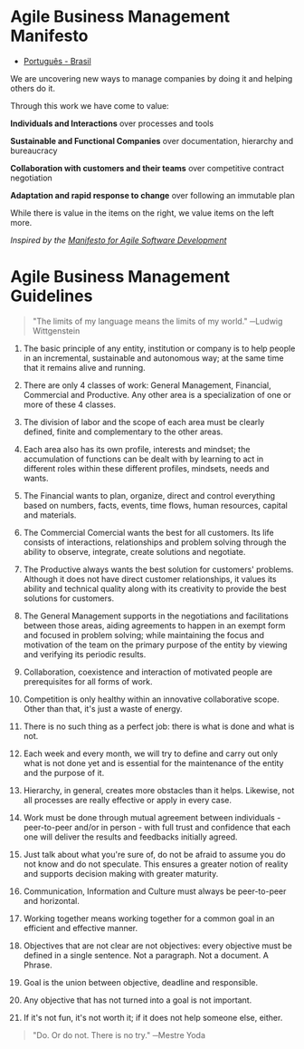 # Agile Business Management Manifesto

- [Português - Brasil](https://github.com/agilebusinessmanagement/manifesto/blob/master/README.pt_br.md)

We are uncovering new ways to manage companies by doing it and helping others do it.

Through this work we have come to value:

**Individuals and Interactions** over processes and tools

**Sustainable and Functional Companies** over documentation, hierarchy and bureaucracy

**Collaboration with customers and their teams** over competitive contract negotiation

**Adaptation and rapid response to change** over following an immutable plan

While there is value in the items on the right, we value items on the left more.

*Inspired by the [Manifesto for Agile Software Development](https://agilemanifesto.org/)*

# Agile Business Management Guidelines

> "The limits of my language means the limits of my world." ─Ludwig Wittgenstein

1. The basic principle of any entity, institution or company is to help people in an incremental, sustainable and autonomous way; at the same time that it remains alive and running.

2. There are only 4 classes of work: General Management, Financial, Commercial and Productive. Any other area is a specialization of one or more of these 4 classes.

3. The division of labor and the scope of each area must be clearly defined, finite and complementary to the other areas. 

4. Each area also has its own profile, interests and mindset; the accumulation of functions can be dealt with by learning to act in different roles within these different profiles, mindsets, needs and wants.

5. The Financial wants to plan, organize, direct and control everything based on numbers, facts, events, time flows, human resources, capital and materials.

6. The Commercial Comercial wants the best for all customers. Its life consists of interactions, relationships and problem solving through the ability to observe, integrate, create solutions and negotiate.

7. The Productive always wants the best solution for customers' problems. Although it does not have direct customer relationships, it values ​​its ability and technical quality along with its creativity to provide the best solutions for customers.

8. The General Management supports in the negotiations and facilitations between those areas, aiding agreements to happen in an exempt form and focused in problem solving; while maintaining the focus and motivation of the team on the primary purpose of the entity by viewing and verifying its periodic results.

9. Collaboration, coexistence and interaction of motivated people are prerequisites for all forms of work.

10. Competition is only healthy within an innovative collaborative scope. Other than that, it's just a waste of energy.

11. There is no such thing as a perfect job: there is what is done and what is not.

12. Each week and every month, we will try to define and carry out only what is not done yet and is essential for the maintenance of the entity and the purpose of it.

13. Hierarchy, in general, creates more obstacles than it helps. Likewise, not all processes are really effective or apply in every case.

14. Work must be done through mutual agreement between individuals - peer-to-peer and/or in person - with full trust and confidence that each one will deliver the results and feedbacks initially agreed.

15. Just talk about what you're sure of, do not be afraid to assume you do not know and do not speculate. This ensures a greater notion of reality and supports decision making with greater maturity.

16. Communication, Information and Culture must always be peer-to-peer and horizontal.

17. Working together means working together for a common goal in an efficient and effective manner.

18. Objectives that are not clear are not objectives: every objective must be defined in a single sentence. Not a paragraph. Not a document. A Phrase.

19. Goal is the union between objective, deadline and responsible.

20. Any objective that has not turned into a goal is not important.

21. If it's not fun, it's not worth it; if it does not help someone else, either.

> "Do. Or do not. There is no try." ─Mestre Yoda
